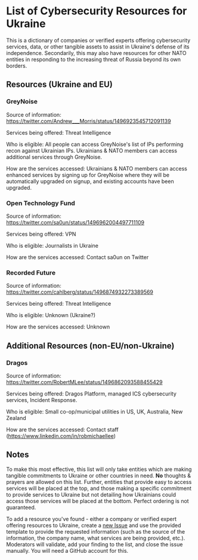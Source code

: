 # List of Cybersecurity Resources for Ukraine
This is a dictionary of companies or verified experts offering cybersecurity services, data, or other tangible assets to assist in Ukraine's defense of its independence. Secondarily, this may also have resources for other NATO entities in responding to the increasing threat of Russia beyond its own borders.

## Resources (Ukraine and EU)

### GreyNoise

Source of information: https://twitter.com/Andrew___Morris/status/1496923545712091139

Services being offered: Threat Intelligence

Who is eligible: All people can access GreyNoise's list of IPs performing recon against Ukrainian IPs. Ukrainians & NATO members can access additional services through GreyNoise.

How are the services accessed: Ukrainians & NATO members can access enhanced services by signing up for GreyNoise where they will be automatically upgraded on signup, and existing accounts have been upgraded.

### Open Technology Fund

Source of information: https://twitter.com/sa0un/status/1496962004497711109

Services being offered: VPN

Who is eligible: Journalists in Ukraine

How are the services accessed: Contact sa0un on Twitter

### Recorded Future

Source of information: https://twitter.com/cahlberg/status/1496874932273389569

Services being offered: Threat Intelligence

Who is eligible: Unknown (Ukraine?)

How are the services accessed: Unknown

## Additional Resources (non-EU/non-Ukraine)

### Dragos

Source of information: https://twitter.com/RobertMLee/status/1496862093588455429

Services being offered: Dragos Platform, managed ICS cybersecurity services, Incident Response.

Who is eligible: Small co-op/municipal utilities in US, UK, Australia, New Zealand

How are the services accessed: Contact staff (https://www.linkedin.com/in/robmichaellee)

## Notes

To make this most effective, this list will only take entities which are making tangible commitments to Ukraine or other countries in need. **No** thoughts & prayers are allowed on this list. Further, entities that provide easy to access services will be placed at the top, and those making a specific commitment to provide services to Ukraine but not detailing how Ukrainians could access those services will be placed at the bottom. Perfect ordering is not guaranteed.

To add a resource you've found - either a company or verified expert offering resources to Ukraine, create a [new Issue](https://github.com/r-cybersecurity/list-of-security-resources-for-ukraine/issues/new/choose) and use the provided template to provide the requested information (such as the source of the information, the company name, what services are being provided, etc.). Moderators will validate, add your finding to the list, and close the issue manually. You will need a GitHub account for this.
